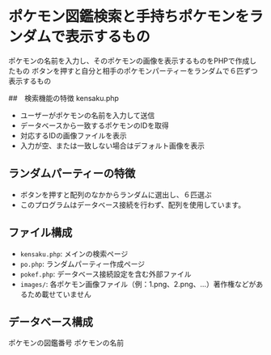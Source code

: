 
# ポケモン図鑑検索と手持ちポケモンをランダムで表示するもの

ポケモンの名前を入力し、そのポケモンの画像を表示するものをPHPで作成したもの
ボタンを押すと自分と相手のポケモンパーティーをランダムで６匹ずつ表示するもの

##　検索機能の特徴
kensaku.php
- ユーザーがポケモンの名前を入力して送信
- データベースから一致するポケモンのIDを取得
- 対応するIDの画像ファイルを表示
- 入力が空、または一致しない場合はデフォルト画像を表示
## ランダムパーティーの特徴
- ボタンを押すと配列のなかからランダムに選出し、６匹選ぶ
- このプログラムはデータベース接続を行わず、配列を使用しています。


## ファイル構成

- `kensaku.php`: メインの検索ページ
- `po.php`: ランダムパーティー作成ページ
- `pokef.php`: データベース接続設定を含む外部ファイル
- `images/`: 各ポケモン画像ファイル（例：1.png、2.png、...）著作権などがあるため載せていません


## データベース構成
ポケモンの図鑑番号
ポケモンの名前



